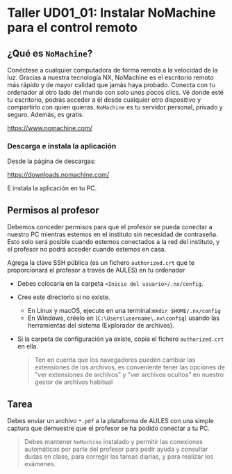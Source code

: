# Taller UD01_01: Instalar NoMachine para el control remoto

## ¿Qué es `NoMachine`?

Conéctese a cualquier computadora de forma remota a la velocidad de la luz. Gracias a nuestra tecnología NX, NoMachine es el escritorio remoto más rápido y de mayor calidad que jamás haya probado. Conecta con tu ordenador al otro lado del mundo con solo unos pocos clics. Vé donde esté tu escritorio, podrás acceder a él desde cualquier otro dispositivo y compartirlo con quien quieras. `NoMachine` es tu servidor personal, privado y seguro. Además, es gratis.

https://www.nomachine.com/

### Descarga e instala la aplicación

Desde la página de descargas:

https://downloads.nomachine.com/

E instala la aplicación en tu PC.

## Permisos al profesor

Debemos conceder permisos para que el profesor se pueda conectar a nuestro PC mientras estemos en el instituto sin necesidad de contraseña. Esto solo será posible cuando estemos conectados a la red del instituto, y el profesor no podrá acceder cuando estemos en casa.

Agrega la clave SSH pública (es un fichero `authorized.crt` que te proporcionará el profesor a través de AULES) en tu ordenador

- Debes colocarla en la carpeta `<Inicio del usuario>/.nx/config`.

- Cree este directorio si no existe.
  - En Linux y macOS, ejecute en una terminal:`mkdir $HOME/.nx/config`
  - En Windows, créelo en (`C:\Users\username\.nx\config`) usando las herramientas del sistema (Explorador de archivos).

- Si la carpeta de configuración ya existe, copia el fichero `authorized.crt` en ella.

  > Ten en cuenta que los navegadores pueden cambiar las extensiones de los archivos, es conveniente tener las opciones de "ver extensiones de archivos" y "ver archivos ocultos" en nuestro gestor de archivos habitual

## Tarea

Debes enviar un archivo `*.pdf` a la plataforma de AULES con una simple captura que demuestre que el profesor se ha podido conectar a tu PC.

> Debes mantener `NoMachine` instalado y permitir las conexiones automáticas por parte del profesor para pedir ayuda y consultar dudas en clase, para corregir las tareas diarias, y para realizar los exámenes.
